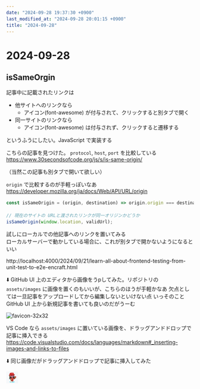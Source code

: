 ```yaml
---
date: "2024-09-28 19:37:30 +0900"
last_modified_at: "2024-09-28 20:01:15 +0900"
title: "2024-09-28"
---
```


# 2024-09-28
## isSameOrgin

記事中に記載されたリンクは  

- 他サイトへのリンクなら
  - アイコン(font-awesome) が付与されて、クリックすると別タブで開く
- 同一サイトのリンクなら
  - アイコン(font-awesome) は付与されず、クリックすると遷移する

というふうにしたい。JavaScript で実装する

こちらの記事を見つけた。 `protocol`, `host`, `port` を比較している  
https://www.30secondsofcode.org/js/s/is-same-origin/

（当然この記事も別タブで開いて欲しい）

`origin` で比較するのが手軽っぽいなあ https://developer.mozilla.org/ja/docs/Web/API/URL/origin

```js
const isSameOrigin = (origin, destination) => origin.origin === destination.origin;

// 現在のサイトの URLと渡されたリンクが同一オリジンかどうか
isSameOrigin(window.location, validUrl);
```

試しにローカルでの他記事へのリンクを置いてみる  
ローカルサーバーで動かしている場合に、これが別タブで開かないようになるといい

http://localhost:4000/2024/09/21/learn-all-about-frontend-testing-from-unit-test-to-e2e-encraft.html

⬇️ GitHub UI 上のエディタから画像をうpしてみた。リポジトリの `assets/images` に画像を置くのもいいが、こちらのほうが手軽かなあ
欠点としては一旦記事をアップロードしてから編集しないといけない点
いっそのこと GitHub UI 上から新規記事を書いても良いのだがうーむ

![favicon-32x32](https://github.com/user-attachments/assets/711d13e3-6672-4ba0-954d-4d2b2f515378)

VS Code なら `assets/images` に置いている画像を、ドラッグアンドドロップで記事に挿入できる  
https://code.visualstudio.com/docs/languages/markdown#_inserting-images-and-links-to-files

⬇️ 同じ画像だがドラッグアンドドロップで記事に挿入してみた

![drag and drop on VS Code](../assets/images/favicon-32x32.png)
